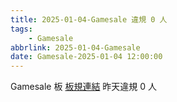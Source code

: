 ```yaml
---
title: 2025-01-04-Gamesale 違規 0 人
tags:
    - Gamesale
abbrlink: 2025-01-04-Gamesale
date: Gamesale-2025-01-04 12:00:00
---
```

Gamesale 板 [板規連結](https://www.ptt.cc/bbs/Gossiping/M.1637425085.A.07D.html)
昨天違規 0 人
